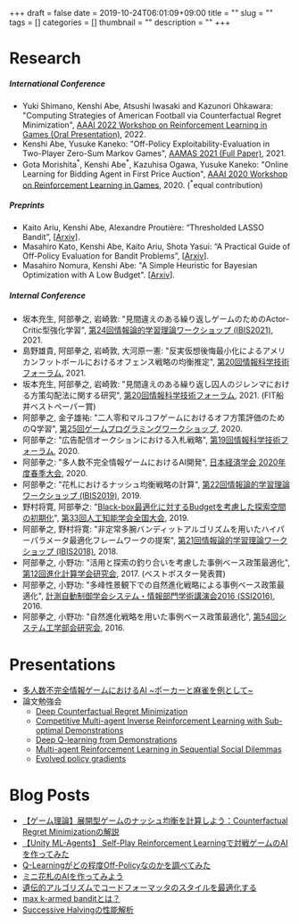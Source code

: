 +++ 
draft = false
date = 2019-10-24T06:01:09+09:00
title = ""
slug = "" 
tags = []
categories = []
thumbnail = "<no value>"
description = ""
+++

# Research
##### International Conference
* Yuki Shimano, Kenshi Abe, Atsushi Iwasaki and Kazunori Ohkawara: "Computing Strategies of American Football via Counterfactual Regret Minimization", [AAAI 2022 Workshop on Reinforcement Learning in Games (Oral Presentation)](http://aaai-rlg.mlanctot.info/sched.html), 2022.
* Kenshi Abe, Yusuke Kaneko: "Off-Policy Exploitability-Evaluation in Two-Player Zero-Sum Markov Games", [AAMAS 2021 (Full Paper)](https://arxiv.org/abs/2007.02141), 2021.
* Gota Morishita<sup>\*</sup>, Kenshi Abe<sup>\*</sup>, Kazuhisa Ogawa, Yusuke Kaneko: "Online Learning for Bidding Agent in First Price Auction", [AAAI 2020 Workshop on Reinforcement Learning in Games](http://aaai-rlg.mlanctot.info/papers/AAAI20-RLG_paper_9.pdf), 2020. (<sup>\*</sup>equal contribution)

##### Preprints
* Kaito Ariu, Kenshi Abe, Alexandre Proutière: “Thresholded LASSO Bandit”, [[Arxiv](https://arxiv.org/abs/2010.11994)].
* Masahiro Kato, Kenshi Abe, Kaito Ariu, Shota Yasui: “A Practical Guide of Off-Policy Evaluation for Bandit Problems”, [[Arxiv](https://arxiv.org/abs/2010.12470)].
* Masahiro Nomura, Kenshi Abe: "A Simple Heuristic for Bayesian Optimization with A Low Budget". [[Arxiv](https://arxiv.org/abs/1911.07790)].

##### Internal Conference
* 坂本充生, 阿部拳之, 岩崎敦: "見間違えのある繰り返しゲームのためのActor-Critic型強化学習", [第24回情報論的学習理論ワークショップ (IBIS2021)](https://ibisml.org/ibis2021/), 2021.
* 島野雄貴, 阿部拳之, 岩崎敦, 大河原一憲: "反実仮想後悔最小化によるアメリカンフットボールにおけるオフェンス戦略の均衡推定", [第20回情報科学技術フォーラム](https://www.ipsj.or.jp/event/fit/fit2021/FIT2021_program/data/html/program/f.html), 2021.
* 坂本充生, 阿部拳之, 岩崎敦: "見間違えのある繰り返し囚人のジレンマにおける方策勾配法に関する研究", [第20回情報科学技術フォーラム](https://www.ipsj.or.jp/award/9faeag0000004eyo-att/CF-002.pdf), 2021. (FIT船井ベストペーパー賞)
* 阿部拳之, 金子雄祐: "二人零和マルコフゲームにおけるオフ方策評価のためのQ学習", [第25回ゲームプログラミングワークショップ](https://www.logos.ic.i.u-tokyo.ac.jp/~tsuruoka/sig-gi/gpw/2020/index.html), 2020.
* 阿部拳之: "広告配信オークションにおける入札戦略", [第19回情報科学技術フォーラム](https://www.ipsj.or.jp/event/fit/fit2020/splist-AITECHTALK.html), 2020.
* 阿部拳之: "多人数不完全情報ゲームにおけるAI開発", [日本経済学会 2020年度春季大会](https://www.jeameetings.org/2020s/index.html), 2020.
* 阿部拳之: "花札におけるナッシュ均衡戦略の計算", [第22回情報論的学習理論ワークショップ (IBIS2019)](http://ibisml.org/ibis2019/), 2019.
* 野村将寛, 阿部拳之: "[Black-box最適化に対するBudgetを考慮した探索空間の初期化](https://www.jstage.jst.go.jp/article/pjsai/JSAI2019/0/JSAI2019_4Rin102/_article/-char/ja)", [第33回人工知能学会全国大会](https://www.ai-gakkai.or.jp/jsai2019/), 2019.
* 阿部拳之, 野村将寛: "非定常多腕バンディットアルゴリズムを用いたハイパーパラメータ最適化フレームワークの提案", [第21回情報論的学習理論ワークショップ (IBIS2018)](http://ibisml.org/ibis2018/), 2018.
* 阿部拳之, 小野功: "活用と探索の釣り合いを考慮した事例ベース政策最適化", [第12回進化計算学会研究会](http://www.jpnsec.org/symposium201701.html), 2017. (ベストポスター発表賞)
* 阿部拳之, 小野功: "多峰性景観下での自然進化戦略による事例ベース政策最適化", [計測自動制御学会システム・情報部門学術講演会2016 (SSI2016)](https://www.sice.or.jp/org/SSI2016/), 2016.
* 阿部拳之, 小野功: "自然進化戦略を用いた事例ベース政策最適化", [第54回システム工学部会研究会](https://www.sice.or.jp/system/system_ken54.html), 2016.

# Presentations
* [多人数不完全情報ゲームにおけるAI ~ポーカーと麻雀を例として~](https://www.slideshare.net/KenshiAbe/ai-165308197)
* 論文勉強会
    * [Deep Counterfactual Regret Minimization](https://www.slideshare.net/KenshiAbe/deep-counterfactual-regret-minimization)
    * [Competitive Multi-agent Inverse Reinforcement Learning with Sub-optimal Demonstrations](https://www.slideshare.net/KenshiAbe/competitive-multiagent-inverse-reinforcement-learning-with-suboptimal-demonstrations-153126367)
    * [Deep Q-learning from Demonstrations](https://www.slideshare.net/KenshiAbe/deep-qlearning-from-demonstrations)
    * [Multi-agent Reinforcement Learning in Sequential Social Dilemmas](https://www.slideshare.net/KenshiAbe/multiagent-reinforcement-learning-in-sequential-social-dilemmas-144749583)
    * [Evolved policy gradients](https://www.slideshare.net/KenshiAbe/evolved-policy-gradients)

# Blog Posts
* [【ゲーム理論】展開型ゲームのナッシュ均衡を計算しよう：Counterfactual Regret Minimizationの解説](https://qiita.com/bakanaouji/items/f70d7948931c96d94ef8)
* [【Unity ML-Agents】 Self-Play Reinforcement Learningで対戦ゲームのAIを作ってみた](https://qiita.com/bakanaouji/items/fefa93cc53cafbdd985d)
* [Q-Learningがどの程度Off-Policyなのかを調べてみた](https://qiita.com/bakanaouji/items/d20c8903a1327e660de5)
* [ミニ花札のAIを作ってみよう](https://cyberagent.ai/blog/research/2522/)
* [遺伝的アルゴリズムでコードフォーマッタのスタイルを最適化する](https://qiita.com/bakanaouji/items/aa076cef1e04f77f48ce)
* [max k-armed banditとは？](https://qiita.com/bakanaouji/items/75444b4d97ede83c7c48)
* [Successive Halvingの性能解析](https://cyberagent.ai/blog/research/1036)
